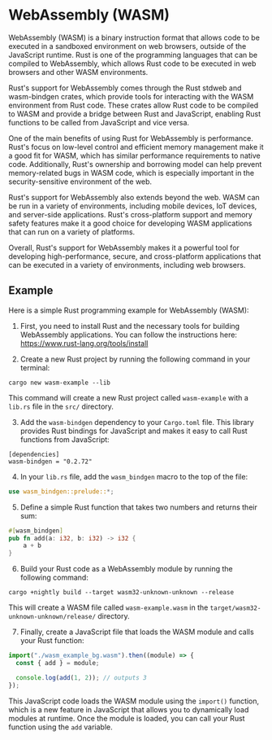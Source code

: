 # WebAssembly (WASM)

WebAssembly (WASM) is a binary instruction format that allows code to be executed in a sandboxed environment on web browsers, outside of the JavaScript runtime. Rust is one of the programming languages that can be compiled to WebAssembly, which allows Rust code to be executed in web browsers and other WASM environments.

Rust's support for WebAssembly comes through the Rust stdweb and wasm-bindgen crates, which provide tools for interacting with the WASM environment from Rust code. These crates allow Rust code to be compiled to WASM and provide a bridge between Rust and JavaScript, enabling Rust functions to be called from JavaScript and vice versa.

One of the main benefits of using Rust for WebAssembly is performance. Rust's focus on low-level control and efficient memory management make it a good fit for WASM, which has similar performance requirements to native code. Additionally, Rust's ownership and borrowing model can help prevent memory-related bugs in WASM code, which is especially important in the security-sensitive environment of the web.

Rust's support for WebAssembly also extends beyond the web. WASM can be run in a variety of environments, including mobile devices, IoT devices, and server-side applications. Rust's cross-platform support and memory safety features make it a good choice for developing WASM applications that can run on a variety of platforms.

Overall, Rust's support for WebAssembly makes it a powerful tool for developing high-performance, secure, and cross-platform applications that can be executed in a variety of environments, including web browsers.


## Example

Here is a simple Rust programming example for WebAssembly (WASM):

1. First, you need to install Rust and the necessary tools for building WebAssembly applications. You can follow the instructions here: https://www.rust-lang.org/tools/install

2. Create a new Rust project by running the following command in your terminal:

```
cargo new wasm-example --lib
```

This command will create a new Rust project called `wasm-example` with a `lib.rs` file in the `src/` directory.

3. Add the `wasm-bindgen` dependency to your `Cargo.toml` file. This library provides Rust bindings for JavaScript and makes it easy to call Rust functions from JavaScript:

```
[dependencies]
wasm-bindgen = "0.2.72"
```

4. In your `lib.rs` file, add the `wasm_bindgen` macro to the top of the file:

```rust
use wasm_bindgen::prelude::*;
```

5. Define a simple Rust function that takes two numbers and returns their sum:

```rust
#[wasm_bindgen]
pub fn add(a: i32, b: i32) -> i32 {
    a + b
}
```

6. Build your Rust code as a WebAssembly module by running the following command:

```
cargo +nightly build --target wasm32-unknown-unknown --release
```

This will create a WASM file called `wasm-example.wasm` in the `target/wasm32-unknown-unknown/release/` directory.

7. Finally, create a JavaScript file that loads the WASM module and calls your Rust function:

```javascript
import("./wasm_example_bg.wasm").then((module) => {
  const { add } = module;

  console.log(add(1, 2)); // outputs 3
});
```

This JavaScript code loads the WASM module using the `import()` function, which is a new feature in JavaScript that allows you to dynamically load modules at runtime. Once the module is loaded, you can call your Rust function using the `add` variable.
